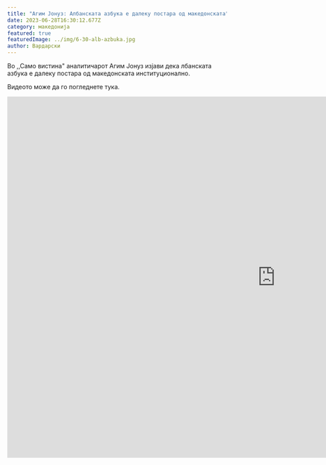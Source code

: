 ```yaml
---
title: "Агим Јонуз: Албанската азбука е далеку постара од македонската"
date: 2023-06-28T16:30:12.677Z
category: македонија
featured: true
featuredImage: ../img/6-30-alb-azbuka.jpg
author: Вардарски
---
```

Во ,,Само вистина"  аналитичарот Агим Јонуз изјави дека лбанската азбука е далеку постара од македонската институционално.

Видеото може да го погледнете тука.

<iframe width="1230" height="829" src="https://www.youtube.com/embed/wxFDm_kV6oE" title="Агим Јонуз: Албанската азбука е далеку постара од македонската" frameborder="0" allow="accelerometer; autoplay; clipboard-write; encrypted-media; gyroscope; picture-in-picture; web-share" allowfullscreen></iframe>

<!--EndFragment-->